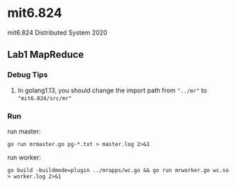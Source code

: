 # mit6.824
mit6.824 Distributed System 2020

## Lab1 MapReduce

### Debug Tips

1. In golang1.13, you should change the import path from `"../mr"` to `"mit6.824/src/mr"`

### Run

run master:

`go run mrmaster.go pg-*.txt > master.log 2>&1`

run worker:

`go build -buildmode=plugin ../mrapps/wc.go && go run mrworker.go wc.so > worker.log 2>&1`

